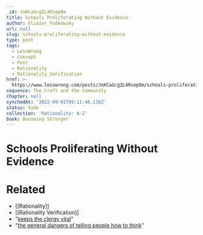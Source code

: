 ```yaml
---
_id: JnKCaGcgZL4Rsep8m
title: Schools Proliferating Without Evidence
author: Eliezer_Yudkowsky
url: null
slug: schools-proliferating-without-evidence
type: post
tags:
  - LessWrong
  - Concept
  - Post
  - Rationality
  - Rationality_Verification
href: >-
  https://www.lesswrong.com/posts/JnKCaGcgZL4Rsep8m/schools-proliferating-without-evidence
sequence: The Craft and the Community
chapter: null
synchedAt: '2022-09-01T09:11:46.116Z'
status: todo
collection: 'Rationality: A-Z'
book: Becoming Stronger
---
```


# Schools Proliferating Without Evidence


# Related

- [[Rationality]]
- [[Rationality Verification]]
- "[keeps the clergy vital](http://www.overcomingbias.com/2009/03/loving-cranks-to-death.html)"
- "[the general dangers of telling people how to think](http://www.overcomingbias.com/2007/12/cultish-counter.html)"